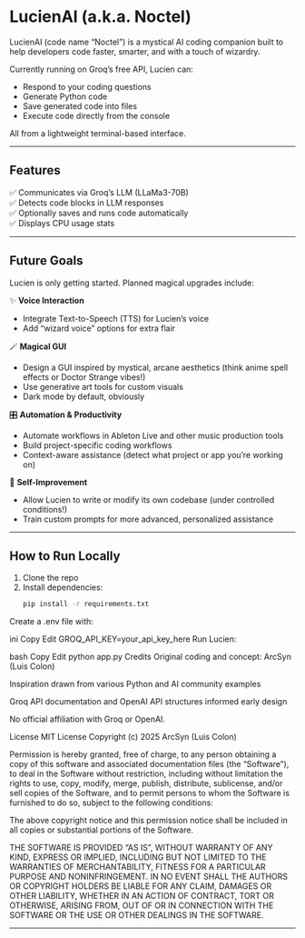 # LucienAI (a.k.a. Noctel)

LucienAI (code name “Noctel”) is a mystical AI coding companion built to help developers code faster, smarter, and with a touch of wizardry.

Currently running on Groq’s free API, Lucien can:
- Respond to your coding questions
- Generate Python code
- Save generated code into files
- Execute code directly from the console

All from a lightweight terminal-based interface.

---

## Features

✅ Communicates via Groq’s LLM (LLaMa3-70B)  
✅ Detects code blocks in LLM responses  
✅ Optionally saves and runs code automatically  
✅ Displays CPU usage stats

---

## Future Goals

Lucien is only getting started. Planned magical upgrades include:

✨ **Voice Interaction**  
- Integrate Text-to-Speech (TTS) for Lucien’s voice
- Add “wizard voice” options for extra flair

🪄 **Magical GUI**  
- Design a GUI inspired by mystical, arcane aesthetics (think anime spell effects or Doctor Strange vibes!)
- Use generative art tools for custom visuals
- Dark mode by default, obviously

🎛 **Automation & Productivity**  
- Automate workflows in Ableton Live and other music production tools
- Build project-specific coding workflows
- Context-aware assistance (detect what project or app you’re working on)

🤖 **Self-Improvement**  
- Allow Lucien to write or modify its own codebase (under controlled conditions!)
- Train custom prompts for more advanced, personalized assistance

---

## How to Run Locally

1. Clone the repo
2. Install dependencies:
   ```bash
   pip install -r requirements.txt
Create a .env file with:

ini
Copy
Edit
GROQ_API_KEY=your_api_key_here
Run Lucien:

bash
Copy
Edit
python app.py
Credits
Original coding and concept: ArcSyn (Luis Colon)

Inspiration drawn from various Python and AI community examples

Groq API documentation and OpenAI API structures informed early design

No official affiliation with Groq or OpenAI.

License
MIT License 
Copyright (c) 2025 ArcSyn (Luis Colon)

Permission is hereby granted, free of charge, to any person obtaining a copy
of this software and associated documentation files (the “Software”), to deal
in the Software without restriction, including without limitation the rights
to use, copy, modify, merge, publish, distribute, sublicense, and/or sell
copies of the Software, and to permit persons to whom the Software is
furnished to do so, subject to the following conditions:

The above copyright notice and this permission notice shall be included in all
copies or substantial portions of the Software.

THE SOFTWARE IS PROVIDED “AS IS”, WITHOUT WARRANTY OF ANY KIND, EXPRESS OR
IMPLIED, INCLUDING BUT NOT LIMITED TO THE WARRANTIES OF MERCHANTABILITY,
FITNESS FOR A PARTICULAR PURPOSE AND NONINFRINGEMENT. IN NO EVENT SHALL THE
AUTHORS OR COPYRIGHT HOLDERS BE LIABLE FOR ANY CLAIM, DAMAGES OR OTHER
LIABILITY, WHETHER IN AN ACTION OF CONTRACT, TORT OR OTHERWISE, ARISING FROM,
OUT OF OR IN CONNECTION WITH THE SOFTWARE OR THE USE OR OTHER DEALINGS IN THE
SOFTWARE.

---
